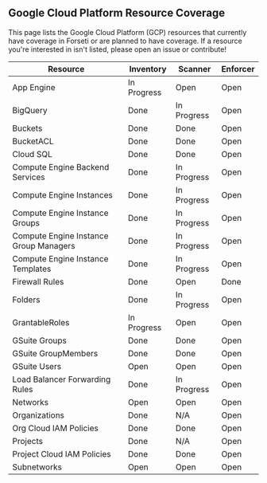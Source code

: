 ## Google Cloud Platform Resource Coverage

This page lists the Google Cloud Platform (GCP) resources that currently have
coverage in Forseti or are planned to have coverage. If a resource you're
interested in isn't listed, please open an issue or contribute!

| Resource                                | Inventory     | Scanner       | Enforcer      |
| --------------------------------------- | ------------- | ------------- | ------------- |
| App Engine                              | In Progress   | Open          | Open          |
| BigQuery                                | Done          | In Progress   | Open          |
| Buckets                                 | Done          | Done          | Open          |
| BucketACL                               | Done          | Done          | Open          |
| Cloud SQL                               | Done          | Done          | Open          |
| Compute Engine Backend Services         | Done          | In Progress   | Open          |
| Compute Engine Instances                | Done          | In Progress   | Open          |
| Compute Engine Instance Groups          | Done          | In Progress   | Open          |
| Compute Engine Instance Group Managers  | Done          | In Progress   | Open          |
| Compute Engine Instance Templates       | Done          | In Progress   | Open          |
| Firewall Rules                          | Done          | Open          | Done          |
| Folders                                 | Done          | In Progress   | Open          |
| GrantableRoles                          | In Progress   | Open          | Open          |
| GSuite Groups                           | Done          | Done          | Open          |
| GSuite GroupMembers                     | Done          | Done          | Open          |
| GSuite Users                            | Open          | Open          | Open          |
| Load Balancer Forwarding Rules          | Done          | In Progress   | Open          |
| Networks                                | Open          | Open          | Open          |
| Organizations                           | Done          | N/A           | Open          |
| Org Cloud IAM Policies                  | Done          | Done          | Open          |
| Projects                                | Done          | N/A           | Open          |
| Project Cloud IAM Policies              | Done          | Done          | Open          |
| Subnetworks                             | Open          | Open          | Open          |
